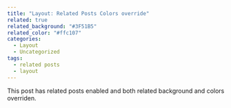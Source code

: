 ```yaml
---
title: "Layout: Related Posts Colors override"
related: true
related_background: "#3F51B5"
related_color: "#ffc107"
categories:
  - Layout
  - Uncategorized
tags:
  - related posts
  - layout
---
```


This post has related posts enabled and both related background and colors overriden.
